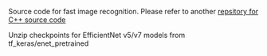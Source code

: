Source code for fast image recognition. Please refer to another [repsitory for C++ source code](https://github.com/HSE-asavchenko/HSE_FaceRec/tree/master/src/recognition_testing)

Unzip checkpoints for EfficientNet v5/v7 models from tf_keras/enet_pretrained